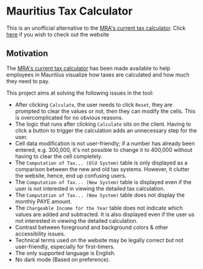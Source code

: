 # Mauritius Tax Calculator

This is an unofficial alternative to the [MRA's current tax calculator](https://eservices.mra.mu/taxcalculator/viewCalculate). Click [here](https://mauritius-tax-calculator.netlify.app) if you wish to check out the website

## Motivation

The [MRA's current tax calculator](https://eservices.mra.mu/taxcalculator/viewCalculate) has been made available to help employees in Mauritius visualize how taxes are calculated and how much they need to pay.

This project aims at solving the following issues in the tool:

- After clicking `Calculate`, the user needs to click `Reset`, they are prompted to clear the values or not, then they can modify the cells. This is overcomplicated for no obvious reasons.
- The logic that runs after clicking `Calculate` sits on the client. Having to click a button to trigger the calculation adds an unnecessary step for the user.
- Cell data modification is not user-friendly; if a number has already been entered, e.g. 300,000, it's not possible to change it to 400,000 without having to clear the cell completely.
- The `Computation of Tax... (Old System)` table is only displayed as a comparison between the new and old tax systems. However, it clutter the website, hence, end up confusing users.
- The `Computation of Tax... (New System)` table is displayed even if the user is not interested in viewing the detailed tax calculation.
- The `Computation of Tax... (New System)` table does not display the monthly PAYE amount.
- The `Chargeable Income for the Year` table does not indicate which values are added and subtracted. It is also displayed even if the user us not interested in viewing the detailed calculation.
- Contrast between foreground and background colors & other accessibility issues.
- Technical terms used on the website may be legally correct but not user-friendly, especially for first-timers.
- The only supported language is English.
- No dark mode (Based on preference).
